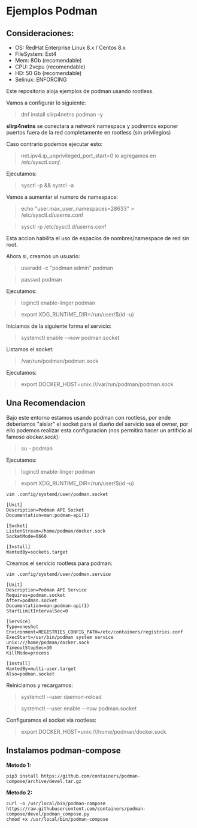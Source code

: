 Ejemplos Podman
====

## Consideraciones:

- OS: RedHat Enterprise Linux 8.x  / Centos 8.x
- FileSystem: Ext4
- Mem: 8Gb (recomendable)
- CPU: 2vcpu (recomendable)
- HD: 50 Gb (recomendable)
- Selinux: ENFORCING

Este repositorio aloja ejemplos de podman usando rootless.

Vamos a configurar lo siguiente:

> dnf install slirp4netns podman -y 

**slirp4netns** se conectara a  network namespace y podremos exponer puertos fuera de la red completamente en rootless (sin privilegios)

Caso contrario podemos ejecutar esto:

> net.ipv4.ip_unprivileged_port_start=0 lo agregamos en */etc/sysctl.conf*. 

Ejecutamos:

> sysctl -p && systcl -a

Vamos a aumentar el numero de namespace:

> echo "user.max_user_namespaces=28633" > /etc/sysctl.d/userns.conf 	 

> sysctl -p /etc/sysctl.d/userns.conf

Esta accion habilita el uso de espacios de nombres/namespace de red sin root.

Ahora si, creamos un usuario:

> useradd -c "podman admin" podman 

> passwd podman

Ejecutamos:

> loginctl enable-linger podman

> export XDG_RUNTIME_DIR=/run/user/$(id -u)


Iniciamos de la siguiente forma el servicio:

> systemctl enable --now podman.socket

Listamos el socket:

> /var/run/podman/podman.sock

Ejecutamos:

> export DOCKER_HOST=unix:///var/run/podman/podman.sock


## Una Recomendacion 

Bajo este entorno estamos usando podman con rootless, por ende deberiamos "aislar" el socket para el dueño del servicio sea el owner,
por ello podemos realizar esta configuracion (nos permitira hacer un artificio al famoso *docker.sock*):

> su - podman 

Ejecutamos:

> loginctl enable-linger podman

> export XDG_RUNTIME_DIR=/run/user/$(id -u)


```
vim .config/systemd/user/podman.socket

[Unit]
Description=Podman API Socket
Documentation=man:podman-api(1)
 
[Socket]
ListenStream=/home/podman/docker.sock
SocketMode=0660
 
[Install]
WantedBy=sockets.target
```

Creamos el servicio rootless para podman:

```
vim .config/systemd/user/podman.service

[Unit]
Description=Podman API Service
Requires=podman.socket
After=podman.socket
Documentation=man:podman-api(1)
StartLimitIntervalSec=0
 
[Service]
Type=oneshot
Environment=REGISTRIES_CONFIG_PATH=/etc/containers/registries.conf
ExecStart=/usr/bin/podman system service unix:///home/podman/docker.sock
TimeoutStopSec=30
KillMode=process
 
[Install]
WantedBy=multi-user.target
Also=podman.socket
```

Reiniciamos y recargamos:

> systemctl --user daemon-reload

> systemctl --user enable --now podman.socket

Configuramos el socket via rootless:

> export DOCKER_HOST=unix:///home/podman/docker.sock

## Instalamos podman-compose

**Metodo 1:**
```
pip3 install https://github.com/containers/podman-compose/archive/devel.tar.gz
```

**Metodo 2:**
```
curl -o /usr/local/bin/podman-compose https://raw.githubusercontent.com/containers/podman-compose/devel/podman_compose.py
chmod +x /usr/local/bin/podman-compose
```
